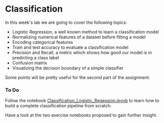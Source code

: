 # Classification

In this week's lab we are going to cover the following topics:

- Logistic Regression, a well known method to learn a classification model
- Normalizing numerical features of a dataset before fitting a model
- Encoding categorical features 
- Train and test accuracy to evaluate a classification model
- Precision and Recall, a metric which shows how good our model is in predicting a class label
- Confusion matrix
- Visualizing the decision boundary of a simple classifier

Some points will be pretty useful for the second part of the assignment. 

### To Do
Follow the notebook [Classification_Logistic_Regession.ipynb](https://colab.research.google.com/github/michalis0/DataMining_and_MachineLearning/blob/master/week6/Classification_Logistic_Regression.ipynb) to learn how to build a complete classification pipeline from scratch.

Have a look at the two exercise notebooks proposed to gain further insight.
